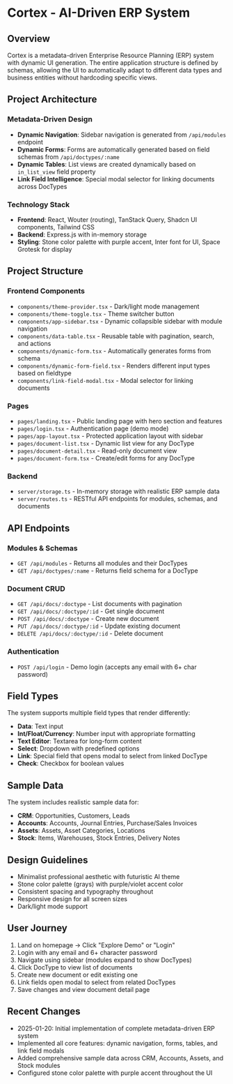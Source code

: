 # Cortex - AI-Driven ERP System

## Overview
Cortex is a metadata-driven Enterprise Resource Planning (ERP) system with dynamic UI generation. The entire application structure is defined by schemas, allowing the UI to automatically adapt to different data types and business entities without hardcoding specific views.

## Project Architecture

### Metadata-Driven Design
- **Dynamic Navigation**: Sidebar navigation is generated from `/api/modules` endpoint
- **Dynamic Forms**: Forms are automatically generated based on field schemas from `/api/doctypes/:name`
- **Dynamic Tables**: List views are created dynamically based on `in_list_view` field property
- **Link Field Intelligence**: Special modal selector for linking documents across DocTypes

### Technology Stack
- **Frontend**: React, Wouter (routing), TanStack Query, Shadcn UI components, Tailwind CSS
- **Backend**: Express.js with in-memory storage
- **Styling**: Stone color palette with purple accent, Inter font for UI, Space Grotesk for display

## Project Structure

### Frontend Components
- `components/theme-provider.tsx` - Dark/light mode management
- `components/theme-toggle.tsx` - Theme switcher button
- `components/app-sidebar.tsx` - Dynamic collapsible sidebar with module navigation
- `components/data-table.tsx` - Reusable table with pagination, search, and actions
- `components/dynamic-form.tsx` - Automatically generates forms from schema
- `components/dynamic-form-field.tsx` - Renders different input types based on fieldtype
- `components/link-field-modal.tsx` - Modal selector for linking documents

### Pages
- `pages/landing.tsx` - Public landing page with hero section and features
- `pages/login.tsx` - Authentication page (demo mode)
- `pages/app-layout.tsx` - Protected application layout with sidebar
- `pages/document-list.tsx` - Dynamic list view for any DocType
- `pages/document-detail.tsx` - Read-only document view
- `pages/document-form.tsx` - Create/edit forms for any DocType

### Backend
- `server/storage.ts` - In-memory storage with realistic ERP sample data
- `server/routes.ts` - RESTful API endpoints for modules, schemas, and documents

## API Endpoints

### Modules & Schemas
- `GET /api/modules` - Returns all modules and their DocTypes
- `GET /api/doctypes/:name` - Returns field schema for a DocType

### Document CRUD
- `GET /api/docs/:doctype` - List documents with pagination
- `GET /api/docs/:doctype/:id` - Get single document
- `POST /api/docs/:doctype` - Create new document
- `PUT /api/docs/:doctype/:id` - Update existing document
- `DELETE /api/docs/:doctype/:id` - Delete document

### Authentication
- `POST /api/login` - Demo login (accepts any email with 6+ char password)

## Field Types
The system supports multiple field types that render differently:
- **Data**: Text input
- **Int/Float/Currency**: Number input with appropriate formatting
- **Text Editor**: Textarea for long-form content
- **Select**: Dropdown with predefined options
- **Link**: Special field that opens modal to select from linked DocType
- **Check**: Checkbox for boolean values

## Sample Data
The system includes realistic sample data for:
- **CRM**: Opportunities, Customers, Leads
- **Accounts**: Accounts, Journal Entries, Purchase/Sales Invoices
- **Assets**: Assets, Asset Categories, Locations
- **Stock**: Items, Warehouses, Stock Entries, Delivery Notes

## Design Guidelines
- Minimalist professional aesthetic with futuristic AI theme
- Stone color palette (grays) with purple/violet accent color
- Consistent spacing and typography throughout
- Responsive design for all screen sizes
- Dark/light mode support

## User Journey
1. Land on homepage → Click "Explore Demo" or "Login"
2. Login with any email and 6+ character password
3. Navigate using sidebar (modules expand to show DocTypes)
4. Click DocType to view list of documents
5. Create new document or edit existing one
6. Link fields open modal to select from related DocTypes
7. Save changes and view document detail page

## Recent Changes
- 2025-01-20: Initial implementation of complete metadata-driven ERP system
- Implemented all core features: dynamic navigation, forms, tables, and link field modals
- Added comprehensive sample data across CRM, Accounts, Assets, and Stock modules
- Configured stone color palette with purple accent throughout the UI
